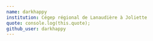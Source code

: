 ```yaml
---
name: darkhappy
institution: Cégep régional de Lanaudière à Joliette
quote: console.log(this.quote);
github_user: darkhappy
---
```

